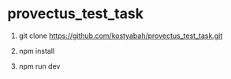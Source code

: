 # provectus_test_task

1. git clone https://github.com/kostyabah/provectus_test_task.git

2. npm install

3. npm run dev